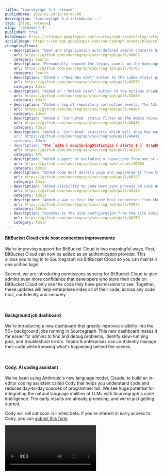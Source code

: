```yaml
---
title: "Sourcegraph 4.4 release"
publishDate: 2022-01-20T10:00-07:00
description: "Sourcegraph 4.4 introduces..."
tags: [blog, release]
slug: "release/4.4"
published: true
heroImage: https://storage.googleapis.com/sourcegraph-assets/blog/release-post/4.3/sourcegraph-4-4-hero.png
socialImage: https://storage.googleapis.com/sourcegraph-assets/blog/release-post/4.3/sourcegraph-4-4-hero.png
changelogItems:
  - description: "User and organization auto-defined search contexts have been permanently removed along with the `autoDefinedSearchContexts` GraphQL query. The only auto-defined context now is the `global` context."
    url: https://github.com/sourcegraph/sourcegraph/pull/46083
    category: Search
  - description: "Permanently removed the legacy panels on the homepage (such as recent searches) and removed the setting `experimentalFeatures.showEnterpriseHomePanels`."
    url: https://github.com/sourcegraph/sourcegraph/pull/45705
    category: Search
  - description: "Added a \"Reindex now\" button to the index status page. Admins can now force an immediate reindex of a repository."
    url: https://github.com/sourcegraph/sourcegraph/pull/45533
    category: Admin
  - description: "Added an \"Unlock user\" button to the actions dropdown on the Site Admin Users page. Admins can unlock user accounts that were locked after too many sign-in attempts."
    url: https://github.com/sourcegraph/sourcegraph/pull/45650
    category: Admin
  - description: "Added a log of repository corruption events. The Admin repositories page now shows when a repsository has been detected as corrupt along with that repository's history of corruption."
    url: https://github.com/sourcegraph/sourcegraph/pull/46004
    category: Admin
  - description: "Added a `Corrupted` status filter on the Admin repositories page, allowing Administrators to filter the list of repositories to only those that have been detected as corrupt."
    url: https://github.com/sourcegraph/sourcegraph/pull/46415
    category: Admin
  - description: "Added a `Corrupted` statistic which will show how many repositories are currently corrupt. The statistic will only be shown with the other repository statistics, when and if there are any corrupted repositories otherwise the value will be hidden.
    url: https://github.com/sourcegraph/sourcegraph/pull/46412
    category: Admin
  - description: "The `site { monitoringStatistics { alerts } }` GraphQL query has been deprecated and will no longer return data. The query will be removed entirely in a future release."
    url: https://github.com/sourcegraph/sourcegraph/pull/46299
    category: API
  - description: "Added support of excluding a repository from one or all code hosts with a click of a button. Admins don't have to manually edit Code Host configuration now and can exclude repositories directly on a Repository Options page."
    url: https://github.com/sourcegraph/sourcegraph/issues/40504
    category: Admin
  - description: "Added Code Host details page and separated it from Code Host edit page. New page contains information about a Code Host, its sync jobs, configuration a number of synced repositories and a link to quickly access a list of repositories synced for current Code Host."
    url: https://github.com/sourcegraph/sourcegraph/pull/46327
    category: Admin
  - description: "Added visibility to Code Host sync process on Code Host list page. Now admins can get an insight about sync being started/in progress/finished not only on Code Host details page, but also on a page with an overview of all configured Code Hosts."
    url: https://github.com/sourcegraph/sourcegraph/pull/46148
    category: Admin
  - description: "Added a way to test the code host connection from the newly added Code host details page. Now admins can check if Sourcegraph can connect to their configured code host directly from the UI."
    url: https://github.com/sourcegraph/sourcegraph/pull/45972
    category: Admin
  - description: "Updates to the site configuration from the site admin panel will now also record the user id of the author in the database in the critical_and_site_config.author_user_id column."
    url: https://github.com/sourcegraph/sourcegraph/pull/46150
    category: Admin
---
```


<Badge link="/code-search" text="Code Search" color="cerise" size="small" />

#### BitBucket Cloud code host connection improvements

We're improving support for BitBucket Cloud in two meaningful ways. First, BitBucket Cloud can now be added as an authentication provider. This allows you to log in to Sourcegraph via BitBucket Cloud so you can maintain one unified login. 

Second, we are introducing permissions syncing for BitBucket Cloud to give admins even more confidence that developers who store their code on BitBucket Cloud only see the code they have permissions to see. Together, these updates will help enterprises index all of their code, across any code host, confidently and securely. 

<br />
<Badge link="/code-search" text="Code Search" color="cerise" size="small" />

#### Background job dashboard

We're introducing a new dashboard that greatly improves visibility into the 50+ background jobs running in Sourcegraph. This new dashboard makes it far easier for admins to find and debug problems, identify slow-running jobs, and troubleshoot errors. Teams & enterprises can confidently manage their code while knowing what's happening behind the scenes.

<br />
<Badge link="https://docs.sourcegraph.com/admin/workers" text="Admin" color="violet" size="small" />

#### Cody: AI coding assistant

We've been using Anthropic's new language model, Claude, to build an in-editor coding assistant called Cody that helps you understand code and reduces day-to-day sources of programmer toil. We see huge potential for integrating the natural language abilities of LLMs with Sourcegraph's code intelligence. The early results are already promising, and we're just getting started.

Cody will roll out soon in limited beta. If you're interest in early access to Cody, you can [submit this form](https://sourcegraph.typeform.com/to/pIXTgwrd).

<video controls playsinline mute title="Cody demo" caption="Sourcegraph's new AI coding assistant">
  <source src="https://storage.googleapis.com/sourcegraph-assets/blog/release-post/4.4/cody-demo.mp4" />
</video>

<br />
<Badge link="" text="AI" color="blue" size="small" />